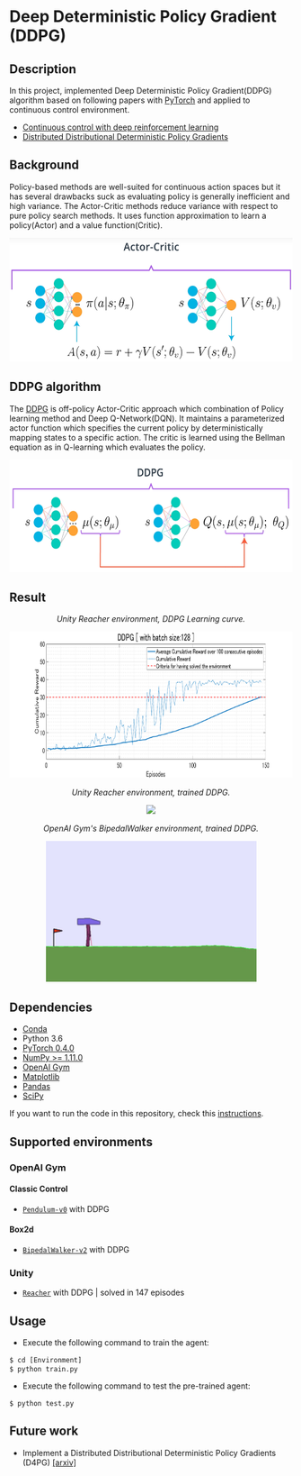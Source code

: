 # Deep Deterministic Policy Gradient (DDPG)

## Description
In this project, implemented Deep Deterministic Policy Gradient(DDPG) algorithm based on following papers with [PyTorch](https://www.pytorch.org/) and applied to continuous control environment.

- [Continuous control with deep reinforcement learning](https://arxiv.org/abs/1509.02971)
- [Distributed Distributional Deterministic Policy Gradients](https://arxiv.org/abs/1804.08617)

## Background
Policy-based methods are well-suited for continuous action spaces but it has several drawbacks suck as evaluating policy is generally inefficient and high variance. The Actor-Critic methods reduce variance with respect to pure policy search methods. It uses function approximation to learn a policy(Actor) and a value function(Critic).

<p align="center">
    <img src="../assets/actor_critic.png" height="220px">
</p>

## DDPG algorithm
The [DDPG](https://arxiv.org/abs/1509.02971) is off-policy Actor-Critic approach which combination of Policy learning method and Deep Q-Network(DQN). It maintains a parameterized actor function which specifies the current policy by deterministically mapping states to a specific action. The critic is learned using the Bellman equation as in Q-learning which evaluates the policy.

<p align="center">
    <img src="../assets/ddpg.png" height="200px">
</p>

## Result
<p align="center">
    <em>Unity Reacher environment, DDPG Learning curve.</em>
</p>
<p align="center">
    <img src="./Reacher/docs/best_score_history.png" height="260">
</p>

<p align="center">
    <em>Unity Reacher environment, trained DDPG.</em>
</p>
<p align="center">
    <img src="../assets/reacher_ddpg_test.gif" height="250px">
</p>

<p align="center">
    <em>OpenAI Gym's BipedalWalker environment, trained DDPG.</em>
</p>
<p align="center">
    <img src="../assets/bipedalwalker_maddpg_test.gif" height="250px">
</p>

## Dependencies
- [Conda](https://conda.io/docs/user-guide/install/index.html)
- Python 3.6
- [PyTorch 0.4.0](http://pytorch.org/)
- [NumPy >= 1.11.0](http://www.numpy.org/)
- [OpenAI Gym](https://github.com/openai/gym)
- [Matplotlib](https://matplotlib.org/)
- [Pandas](https://pandas.pydata.org/)
- [SciPy](https://www.scipy.org/)

If you want to run the code in this repository, check this [instructions](https://github.com/dganbold/deep_reinforcement_learning).

## Supported environments

### OpenAI Gym

#### Classic Control
- [`Pendulum-v0`](https://github.com/dganbold/deep_reinforcement_learning/tree/master/DDPG/Pendulum) with DDPG

#### Box2d
- [`BipedalWalker-v2`](https://github.com/dganbold/deep_reinforcement_learning/tree/master/DDPG/BipedalWalker) with DDPG

### Unity
- [`Reacher`](https://github.com/dganbold/deep_reinforcement_learning/tree/master/DDPG/Reacher) with DDPG | solved in 147 episodes

## Usage

- Execute the following command to train the agent:

```
$ cd [Environment]
$ python train.py
```

- Execute the following command to test the pre-trained agent:

```
$ python test.py
```

## Future work
- Implement a Distributed Distributional Deterministic Policy Gradients (D4PG) [[arxiv]](https://arxiv.org/abs/1804.08617)

